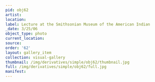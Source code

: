 ```yaml
---
pid: obj62
artist: 
location: 
label: Lecture at the Smithsonian Museum of the American Indian
_date: 3/25/06
object_type: photo
current_location: 
source: 
order: '62'
layout: gallery_item
collection: visual-gallery
thumbnail: /img/derivatives/simple/obj62/thumbnail.jpg
full: /img/derivatives/simple/obj62/full.jpg
manifest: 
---
```


